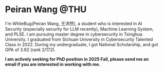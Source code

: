 # Peiran Wang @THU


I'm WhileBug(Peiran Wang, 王沛然), a student who is interested in AI Security (especially security for LLM recently), Machine Learning System, and PLSE. I am pursuing master degree in cybersecurity in Tsinghua University. I graduated from Sichuan University in Cybersecurity Talented Class in 2022. During my undergraduate, I got National Scholarship, and got GPA of 3.92 (rank 2/172).

**I am actively seeking for PhD position in 2025 Fall, please send me an email if you are interested in working with me.**